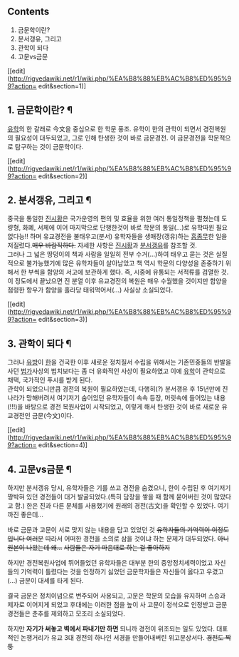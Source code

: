 ## Contents

    

1. 금문학이란? 
2. 분서갱유, 그리고 
3. 관학이 되다 
4. 고문vs금문 

[[edit](http://rigvedawiki.net/r1/wiki.php/%EA%B8%88%EB%AC%B8%ED%95%99?action=
edit&section=1)]

## 1. 금문학이란? ¶

  

[유학](%EC%9C%A0%ED%95%99.md)의 한 갈래로 今文을 중심으로 한 학문 풍조. 유학이 한의 관학이 되면서 경전복원의
필요성이 대두되었고, 그로 인해 탄생한 것이 바로 금문경전. 이 금문경전을 학문적으로 탐구하는 것이 금문학이다.

  

[[edit](http://rigvedawiki.net/r1/wiki.php/%EA%B8%88%EB%AC%B8%ED%95%99?action=
edit&section=2)]

## 2. 분서갱유, 그리고 ¶

  

중국을 통일한 [진시황](%EC%A7%84%EC%8B%9C%ED%99%A9.md)은 국가운영의 편의 및 효율을 위한 여러 통일정책을
펼쳤는데 도량형, 화폐, 서체에 이어 마지막으로 단행한것이 바로 학문의 통일(...)로 유학따윈 필요없다능!! 하며 유교경전을
불태우고(분서) 유학자들을 생매장(갱유)하는 [흠좀무](%ED%9D%A0%EC%A2%80%EB%AC%B4.md)한 일을
저질렀다.<del>매우 바람직하다.</del> 자세한 사항은 [진시황](%EC%A7%84%EC%8B%9C%ED%99%A9.md)과
[분서갱유](%EB%B6%84%EC%84%9C%EA%B0%B1%EC%9C%A0.md)를 참조할 것.  
그러나 그 넓은 땅덩이의 책과 사람을 일일히 전부 수거(...)하여 태우고 묻는 것은 실질적으로 불가능했기에 많은 유학자들이 살아남았고 책
역시 학문의 다양성을 존중하기 위해서 한 부씩을 함양의 서고에 보관하게 했다. 즉, 시중에 유통되는 서적류를 검열한 것. 이 정도에서
끝났으면 진 분열 이후 유교경전의 복원은 매우 수월했을 것이지만 함양을 점령한 항우가 함양을 홀라당 태워먹어서(...) 사실상 소실되었다.

  

[[edit](http://rigvedawiki.net/r1/wiki.php/%EA%B8%88%EB%AC%B8%ED%95%99?action=
edit&section=3)]

## 3. 관학이 되다 ¶

  

그러나 [유방](%EC%9C%A0%EB%B0%A9.md)이 [한](%ED%95%9C.md)을 건국한 이후 새로운 정치질서 수립을
위해서는 기존민중들의 반발을 사던 [법가](%EB%B2%95%EA%B0%80.md)사상의 법치보다는 좀 더 유화적인 사상이 필요하였고
이에 [유학](%EC%9C%A0%ED%95%99.md)이 관학으로 채택, 국가적인 푸시를 받게 된다.  
관학이 되었으니만큼 경전의 복원이 필요하였는데, 다행히(?) 분서갱유 후 15년만에 진나라가 망해버려서 여기저기 숨어있던 유학자들이 속속
등장, 머릿속에 들어있는 내용(!!!)을 바탕으로 경전 복원사업이 시작되었고, 이렇게 해서 탄생한 것이 바로 새로운 유교경전인
금문(今文)이다.

  

[[edit](http://rigvedawiki.net/r1/wiki.php/%EA%B8%88%EB%AC%B8%ED%95%99?action=
edit&section=4)]

## 4. 고문vs금문 ¶

  

하지만 분서갱유 당시, 유학자들은 기를 쓰고 경전을 숨겼으니, 한이 수립된 후 여기저기 짱박혀 있던 경전들이 대거 발굴되었다.(특히 담장을
쌓을 때 함께 묻어버린 것이 많았다고 함.) 한은 진과 다른 문체를 사용했기에 원래의 경전(古文)을 확인할 수 있었다. 여기까진 좋은데...

  

바로 금문과 고문이 서로 맞지 않는 내용을 담고 있었던 것 <del>유학자들의 기억력이 이정도입니다 여러분</del> 따라서 어떠한 경전을
소의로 삼을 것이냐 하는 문제가 대두되었다. <del>아니 원본이 나왔는데 왜...</del> <del>사람들은 자기 마음대로 하는 걸
좋아하지</del>

  

하지만 경전복원사업에 뛰어들었던 유학자들은 대부분 한의 중앙정치세력이었고 자신들의 기억력이 틀렸다는 것을 인정하기 싫었던 금문학자들은
자신들이 옳다고 우겼고(...) 금문이 대세를 타게 된다.

  

결국 금문은 정치이념으로 변주되어 사용되고, 고문은 학문의 모습을 유지하며 스승과 제자로 이어지게 되었고 후대에는 이러한 점을 높이 사
고문이 정석으로 인정받고 금문경전들은 춘추를 제외하고 모조리 소실되었다.

  

하지만 **자기가 써놓고 벽에서 파내기만 하면** 되니까 경전이 위조되는 일도 있었다. 대표적인 논쟁거리가 유교 3대 경전의 하나인 서경을
만들어내버린 위고문상서다. <del>경전도 짝퉁</del>

